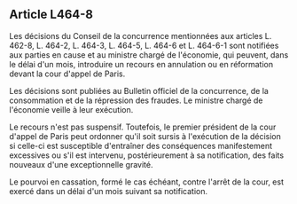 Article L464-8
----
Les décisions du Conseil de la concurrence mentionnées aux articles L. 462-8, L.
464-2, L. 464-3, L. 464-5, L. 464-6 et L. 464-6-1 sont notifiées aux parties en
cause et au ministre chargé de l'économie, qui peuvent, dans le délai d'un mois,
introduire un recours en annulation ou en réformation devant la cour d'appel de
Paris.

Les décisions sont publiées au Bulletin officiel de la concurrence, de la
consommation et de la répression des fraudes. Le ministre chargé de l'économie
veille à leur exécution.

Le recours n'est pas suspensif. Toutefois, le premier président de la cour
d'appel de Paris peut ordonner qu'il soit sursis à l'exécution de la décision si
celle-ci est susceptible d'entraîner des conséquences manifestement excessives
ou s'il est intervenu, postérieurement à sa notification, des faits nouveaux
d'une exceptionnelle gravité.

Le pourvoi en cassation, formé le cas échéant, contre l'arrêt de la cour, est
exercé dans un délai d'un mois suivant sa notification.
